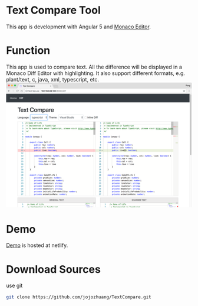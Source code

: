 # Text Compare Tool
This app is development with Angular 5 and [Monaco Editor](https://github.com/Microsoft/monaco-editor).

# Function
This app is used to compare text. All the difference will be displayed in a Monaco Diff Editor with highlighting. It also support different formats, e.g. plant/text, c, java, xml, typescript, etc.
![image](/src/assets/textcompare.png)

# Demo
[Demo](https://text-compare.netlify.com/diff) is hosted at netlify.

# Download Sources
use git
```bash
git clone https://github.com/jojozhuang/TextCompare.git
```